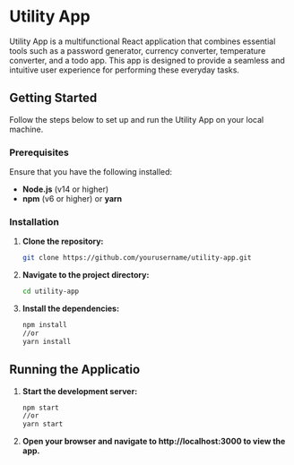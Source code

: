 # Utility App

Utility App is a multifunctional React application that combines essential tools such as a password generator, currency converter, temperature converter, and a todo app. This app is designed to provide a seamless and intuitive user experience for performing these everyday tasks.

## Getting Started

Follow the steps below to set up and run the Utility App on your local machine.

### Prerequisites

Ensure that you have the following installed:

- **Node.js** (v14 or higher)
- **npm** (v6 or higher) or **yarn**

### Installation

1. **Clone the repository:**

   ```bash
   git clone https://github.com/yourusername/utility-app.git

2. **Navigate to the project directory:**
   ```bash
   cd utility-app

3. **Install the dependencies:**
   ```bash
   npm install
   //or
   yarn install

## Running the Applicatio

1. **Start the development server:**
   ```bash
   npm start
   //or
   yarn start

2. **Open your browser and navigate to http://localhost:3000 to view the app.**
